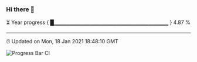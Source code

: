 ### Hi there 👋

⏳ Year progress { █▁▁▁▁▁▁▁▁▁▁▁▁▁▁▁▁▁▁▁▁▁▁▁▁▁▁▁▁▁ } 4.87 %

---

⏰ Updated on Mon, 18 Jan 2021 18:48:10 GMT

![Progress Bar CI](https://github.com/liununu/liununu/workflows/Progress%20Bar%20CI/badge.svg)
